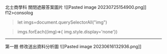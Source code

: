 


北士商學科 關閉遮蔽答案圖片
![[Pasted image 20230725154900.png]]
f12>consolog
> let imgs=document.querySelectorAll("img")

> imgs.forEach((img)=>{ img.style.display='none'})


---

第一題 修改送出資料分析圖
![[Pasted image 20230616132936.png]]


